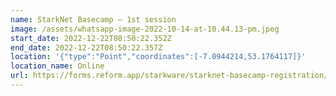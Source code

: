 ```yaml
---
name: StarkNet Basecamp – 1st session
image: /assets/whatsapp-image-2022-10-14-at-10.44.13-pm.jpeg
start_date: 2022-12-22T08:50:22.352Z
end_date: 2022-12-22T08:50:22.357Z
location: '{"type":"Point","coordinates":[-7.0944214,53.1764117]}'
location_name: Online
url: https://forms.reform.app/starkware/starknet-basecamp-registration/itvk4e
---
```


